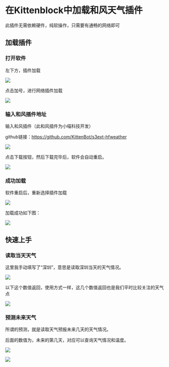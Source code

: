 # 在Kittenblock中加载和风天气插件

此插件无需依赖硬件，纯软操作，只需要有通畅的网络即可


## 加载插件

### 打开软件

左下方，插件加载

![](./images/c10_01.png)

点击加号，进行网络插件加载

![](./images/c10_02.png)

### 输入和风插件地址

输入和风插件（此和风插件为小喵科技开发）

github链接：https://github.com/KittenBot/s3ext-hfweather

![](./images/c10_03.png)

点击下载按钮，然后下载完毕后，软件会自动重启。

![](./images/c10_04.png)


### 成功加载

软件重启后，重新选择插件加载

![](./images/c10_05.png)

加载成功如下图：

![](./images/c10_06.png)

## 快速上手

### 读取当天天气

这里我手动填写了“深圳”，意思是读取深圳当天的天气情况。

![](./images/c10_07.png)

以下这个数值返回，使用方式一样，这几个数值返回也是我们平时比较关注的天气点

![](./images/c10_08.png)

### 预测未来天气

所谓的预测，就是读取天气预报未来几天的天气情况。

后面的数值为，未来的第几天，对应可以查询天气情况和温度。

![](./images/c10_09.png)

![](./images/c10_10.png)




